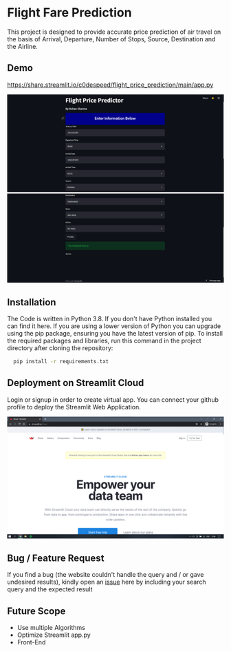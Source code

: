 
# Flight Fare Prediction

This project is designed to provide accurate price prediction of
air travel on the basis of Arrival, Departure, Number of Stops,
Source, Destination and the Airline.
## Demo
https://share.streamlit.io/c0despeed/flight_price_prediction/main/app.py

![Alt Text](https://github.com/C0deSpeed/Flight_Price_Prediction/blob/main/.ipynb_checkpoints/SS1.png)
![Alt Text](https://github.com/C0deSpeed/Flight_Price_Prediction/blob/main/.ipynb_checkpoints/SS2.png)

## Installation

The Code is written in Python 3.8. If you don't have Python installed you can find it here. If you are using a lower version of Python you can upgrade using the pip package, ensuring you have the latest version of pip. To install the required packages and libraries, run this command in the project directory after cloning the repository:

```bash
  pip install -r requirements.txt
```
    
## Deployment on Streamlit Cloud

Login or signup in order to create virtual app. You can
connect your github profile to deploy the Streamlit Web Application.

![Alt Text](https://github.com/C0deSpeed/Flight_Price_Prediction/blob/main/.ipynb_checkpoints/SS3.png)

## Bug / Feature Request

If you find a bug (the website couldn't handle the query and / or gave undesired results), kindly open an [issue](https://github.com/C0deSpeed/Flight_Price_Prediction/issues) here by including your search query and the expected result

## Future Scope

* Use multiple Algorithms
* Optimize Streamlit app.py
* Front-End
